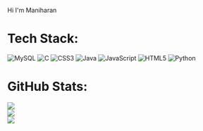 Hi I'm Maniharan
#  Tech Stack:
![MySQL](https://img.shields.io/badge/mysql-4479A1.svg?style=flat&logo=mysql&logoColor=white) ![C](https://img.shields.io/badge/c-%2300599C.svg?style=flat&logo=c&logoColor=white) ![CSS3](https://img.shields.io/badge/css3-%231572B6.svg?style=flat&logo=css3&logoColor=white) ![Java](https://img.shields.io/badge/java-%23ED8B00.svg?style=flat&logo=openjdk&logoColor=white) ![JavaScript](https://img.shields.io/badge/javascript-%23323330.svg?style=flat&logo=javascript&logoColor=%23F7DF1E) ![HTML5](https://img.shields.io/badge/html5-%23E34F26.svg?style=flat&logo=html5&logoColor=white) ![Python](https://img.shields.io/badge/python-3670A0?style=flat&logo=python&logoColor=ffdd54)
#  GitHub Stats:
![](https://github-readme-stats.vercel.app/api?username=katukojwalamaniharan&theme=dark&hide_border=true&include_all_commits=true&count_private=false)<br/>
![](https://nirzak-streak-stats.vercel.app/?user=katukojwalamaniharan&theme=dark&hide_border=true)<br/>
![](https://github-readme-stats.vercel.app/api/top-langs/?username=katukojwalamaniharan&theme=dark&hide_border=true&include_all_commits=true&count_private=false&layout=compact)

<!-- Proudly created with GPRM ( https://gprm.itsvg.in ) -->
